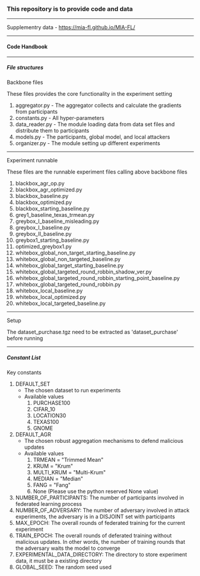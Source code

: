 ### This repository is to provide code and data 

* * *

Supplementry data \- https://mia-fl.github.io/MIA-FL/

* * *

#### Code Handbook

* * *


##### File structures

Backbone files

These files provides the core functionality in the experiment setting

1.  aggregator.py \- The aggregator collects and calculate the gradients from participants
2.  constants.py \- All hyper-parameters
3.  data\_reader.py \- The module loading data from data set files and distribute them to participants
4.  models.py \- The participants, global model, and local attackers
5.  organizer.py \- The module setting up different experiments

* * *

Experiment runnable

These files are the runnable experiment files calling above backbone files

1.  blackbox\_agr\_op.py
2.  blackbox\_agr\_optimized.py
3.  blackbox\_baseline.py
4.  blackbox\_optimized.py
5.  blackbox\_starting\_baseline.py
6.  grey1\_baseline\_texas\_trmean.py
7.  greybox\_I\_baseline\_misleading.py
8.  greybox\_I\_baseline.py
9.  greybox\_II\_baseline.py
10.  greybox1\_starting\_baseline.py
11.  optimized\_greybox1.py
12.  whitebox\_global\_non\_target\_starting\_baseline.py
13.  whitebox\_global\_non\_targeted\_baseline.py
14.  whitebox\_global\_target\_starting\_baseline.py
15.  whitebox\_global\_targeted\_round\_robbin\_shadow\_ver.py
16.  whitebox\_global\_targeted\_round\_robbin\_starting\_point\_baseline.py
17.  whitebox\_global\_targeted\_round\_robbin.py
18.  whitebox\_local\_baseline.py
19.  whitebox\_local\_optimized.py
20.  whitebox\_local\_targeted\_baseline.py

* * *

Setup

The dataset\_purchase.tgz need to be extracted as 'dataset\_purchase' before running

* * *

##### Constant List

Key constants

1.  DEFAULT\_SET
    *   The chosen dataset to run experiments
    *   Available values
        1.  PURCHASE100
        2.  CIFAR\_10
        3.  LOCATION30
        4.  TEXAS100
        5.  GNOME
2.  DEFAULT\_AGR
    *   The chosen robust aggregation mechanisms to defend malicious updates
    *   Available values
        1.  TRMEAN = "Trimmed Mean"
        2.  KRUM = "Krum"
        3.  MULTI\_KRUM = "Multi-Krum"
        4.  MEDIAN = "Median"
        5.  FANG = "Fang"
        6.  None (Please use the python reserved None value)
3.  NUMBER\_OF\_PARTICIPANTS: The number of participants involved in federated learning process
4.  NUMBER\_OF\_ADVERSARY: The number of adversary involved in attack experiments, the adversary is in a DISJOINT set with participants
5.  MAX\_EPOCH: The overall rounds of federated training for the current experiment
6.  TRAIN\_EPOCH: The overall rounds of deferated training without malicious updates. In other words, the number of training rounds that the adversary waits the model to converge
7.  EXPERIMENTAL\_DATA\_DIRECTORY: The directory to store experiment data, it must be a existing directory
8.  GLOBAL\_SEED: The random seed used
